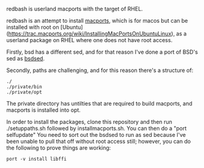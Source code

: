 redbash is userland macports with the target of RHEL.

redbash is an attempt to install [macports](https://www.macports.org/), which is for macos but can be installed with root on [Ubuntu] (https://trac.macports.org/wiki/InstallingMacPortsOnUbuntuLinux), as a userland package on RHEL where one does not have root access.  

Firstly, bsd has a different sed, and for that reason I've done a port of BSD's sed as [bsdsed](https://github.com/bpdegnan/bsdsed). 

Secondly, paths are challenging, and for this reason there's a structure of:
    
    ./
    ./private/bin
    ./private/opt
      
The private directory has untilties that are required to build macports, and macports is installed into opt.

In order to install the packages, clone this repository and then run ./setuppaths.sh followed by installmacports.sh.  You can then do a "port selfupdate"  You need to sort out the bsdsed to run as sed because I've been unable to pull that off without root access still; however, you can do the following to prove things are working:

    port -v install libffi
